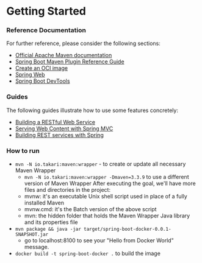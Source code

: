# Getting Started

### Reference Documentation
For further reference, please consider the following sections:

* [Official Apache Maven documentation](https://maven.apache.org/guides/index.html)
* [Spring Boot Maven Plugin Reference Guide](https://docs.spring.io/spring-boot/docs/2.3.1.RELEASE/maven-plugin/reference/html/)
* [Create an OCI image](https://docs.spring.io/spring-boot/docs/2.3.1.RELEASE/maven-plugin/reference/html/#build-image)
* [Spring Web](https://docs.spring.io/spring-boot/docs/2.3.1.RELEASE/reference/htmlsingle/#boot-features-developing-web-applications)
* [Spring Boot DevTools](https://docs.spring.io/spring-boot/docs/2.3.1.RELEASE/reference/htmlsingle/#using-boot-devtools)

### Guides
The following guides illustrate how to use some features concretely:

* [Building a RESTful Web Service](https://spring.io/guides/gs/rest-service/)
* [Serving Web Content with Spring MVC](https://spring.io/guides/gs/serving-web-content/)
* [Building REST services with Spring](https://spring.io/guides/tutorials/bookmarks/)


### How to run
* `mvn -N io.takari:maven:wrapper` - to create or update all necessary Maven Wrapper
   * `mvn -N io.takari:maven:wrapper -Dmaven=3.3.9` to use a different version of  Maven Wrapper 
After executing the goal, we'll have more files and directories in the project:
   * mvnw: it's an executable Unix shell script used in place of a fully installed Maven
   * mvnw.cmd: it's the Batch version of the above script
   * mvn: the hidden folder that holds the Maven Wrapper Java library and its properties file
* `mvn package && java -jar target/spring-boot-docker-0.0.1-SNAPSHOT.jar`   
   * go to localhost:8100 to see your "Hello from Docker World" message.
* `docker build -t spring-boot-docker .` to build the image
